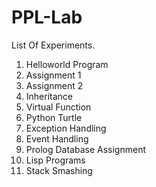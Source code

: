 # PPL-Lab
List Of Experiments.
1. Helloworld Program
2. Assignment 1
3. Assignment 2
4. Inheritance
5. Virtual Function
6. Python Turtle
7. Exception Handling
8. Event Handling
9. Prolog Database Assignment
10. Lisp Programs
11. Stack Smashing


